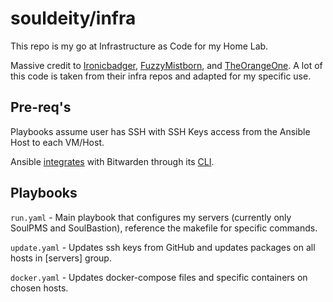 # souldeity/infra

This repo is my go at Infrastructure as Code for my Home Lab.

Massive credit to [Ironicbadger](https://github.com/IronicBadger/infra), [FuzzyMistborn](https://github.com/FuzzyMistborn/infra), and [TheOrangeOne](https://github.com/RealOrangeOne/infrastructure). A lot of this code is taken from their infra repos and adapted for my specific use.

## Pre-req's

Playbooks assume user has SSH with SSH Keys access from the Ansible Host to each VM/Host.

Ansible [integrates](https://theorangeone.net/posts/ansible-vault-bitwarden/) with Bitwarden through its [CLI](https://bitwarden.com/help/article/cli/).

## Playbooks

`run.yaml` - Main playbook that configures my servers (currently only SoulPMS and SoulBastion), reference the makefile for specific commands.

`update.yaml` - Updates ssh keys from GitHub and updates packages on all hosts in \[servers\] group.

`docker.yaml` - Updates docker-compose files and specific containers on chosen hosts.
